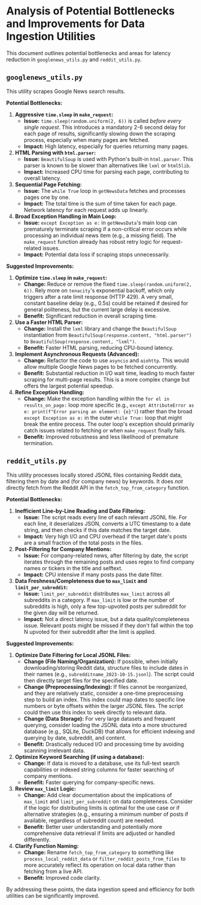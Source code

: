 # Analysis of Potential Bottlenecks and Improvements for Data Ingestion Utilities

This document outlines potential bottlenecks and areas for latency reduction in `googlenews_utils.py` and `reddit_utils.py`.

## `googlenews_utils.py`

This utility scrapes Google News search results.

**Potential Bottlenecks:**

1.  **Aggressive `time.sleep` in `make_request`:**
    *   **Issue:** `time.sleep(random.uniform(2, 6))` is called *before every single request*. This introduces a mandatory 2-6 second delay for each page of results, significantly slowing down the scraping process, especially when many pages are fetched.
    *   **Impact:** High latency, especially for queries returning many pages.
2.  **HTML Parsing with `html.parser`:**
    *   **Issue:** `BeautifulSoup` is used with Python's built-in `html.parser`. This parser is known to be slower than alternatives like `lxml` or `html5lib`.
    *   **Impact:** Increased CPU time for parsing each page, contributing to overall latency.
3.  **Sequential Page Fetching:**
    *   **Issue:** The `while True` loop in `getNewsData` fetches and processes pages one by one.
    *   **Impact:** The total time is the sum of time taken for each page. Network latency for each request adds up linearly.
4.  **Broad Exception Handling in Main Loop:**
    *   **Issue:** `except Exception as e:` in `getNewsData`'s main loop can prematurely terminate scraping if a non-critical error occurs while processing an individual news item (e.g., a missing field). The `make_request` function already has robust retry logic for request-related issues.
    *   **Impact:** Potential data loss if scraping stops unnecessarily.

**Suggested Improvements:**

1.  **Optimize `time.sleep` in `make_request`:**
    *   **Change:** Reduce or remove the fixed `time.sleep(random.uniform(2, 6))`. Rely more on `tenacity`'s exponential backoff, which only triggers after a rate limit response (HTTP 429). A very small, constant baseline delay (e.g., 0.5s) could be retained if desired for general politeness, but the current large delay is excessive.
    *   **Benefit:** Significant reduction in overall scraping time.
2.  **Use a Faster HTML Parser:**
    *   **Change:** Install the `lxml` library and change the `BeautifulSoup` instantiation from `BeautifulSoup(response.content, "html.parser")` to `BeautifulSoup(response.content, "lxml")`.
    *   **Benefit:** Faster HTML parsing, reducing CPU-bound latency.
3.  **Implement Asynchronous Requests (Advanced):**
    *   **Change:** Refactor the code to use `asyncio` and `aiohttp`. This would allow multiple Google News pages to be fetched concurrently.
    *   **Benefit:** Substantial reduction in I/O wait time, leading to much faster scraping for multi-page results. This is a more complex change but offers the largest potential speedup.
4.  **Refine Exception Handling:**
    *   **Change:** Make the exception handling within the `for el in results_on_page:` loop more specific (e.g., `except AttributeError as e: print(f"Error parsing an element: {e}")`) rather than the broad `except Exception as e:` in the outer `while True:` loop that might break the entire process. The outer loop's exception should primarily catch issues related to fetching or when `make_request` finally fails.
    *   **Benefit:** Improved robustness and less likelihood of premature termination.

## `reddit_utils.py`

This utility processes locally stored JSONL files containing Reddit data, filtering them by date and (for company news) by keywords. It does *not* directly fetch from the Reddit API in the `fetch_top_from_category` function.

**Potential Bottlenecks:**

1.  **Inefficient Line-by-Line Reading and Date Filtering:**
    *   **Issue:** The script reads every line of each relevant JSONL file. For each line, it deserializes JSON, converts a UTC timestamp to a date string, and then checks if this date matches the target date.
    *   **Impact:** Very high I/O and CPU overhead if the target date's posts are a small fraction of the total posts in the files.
2.  **Post-Filtering for Company Mentions:**
    *   **Issue:** For company-related news, after filtering by date, the script iterates through the remaining posts and uses regex to find company names or tickers in the title and selftext.
    *   **Impact:** CPU intensive if many posts pass the date filter.
3.  **Data Freshness/Completeness due to `max_limit` and `limit_per_subreddit`:**
    *   **Issue:** `limit_per_subreddit` distributes `max_limit` across all subreddits in a category. If `max_limit` is low or the number of subreddits is high, only a few top-upvoted posts per subreddit for the given day will be returned.
    *   **Impact:** Not a direct latency issue, but a data quality/completeness issue. Relevant posts might be missed if they don't fall within the top N upvoted for their subreddit after the limit is applied.

**Suggested Improvements:**

1.  **Optimize Date Filtering for Local JSONL Files:**
    *   **Change (File Naming/Organization):** If possible, when initially downloading/storing Reddit data, structure files to include dates in their names (e.g., `subredditname_2023-10-15.jsonl`). The script could then directly target files for the specified date.
    *   **Change (Preprocessing/Indexing):** If files cannot be reorganized, and they are relatively static, consider a one-time preprocessing step to build an index. This index could map dates to specific line numbers or byte offsets within the larger JSONL files. The script could then use this index to seek directly to relevant data.
    *   **Change (Data Storage):** For very large datasets and frequent querying, consider loading the JSONL data into a more structured database (e.g., SQLite, DuckDB) that allows for efficient indexing and querying by date, subreddit, and content.
    *   **Benefit:** Drastically reduced I/O and processing time by avoiding scanning irrelevant data.
2.  **Optimize Keyword Searching (if using a database):**
    *   **Change:** If data is moved to a database, use its full-text search capabilities or indexed string columns for faster searching of company mentions.
    *   **Benefit:** Faster querying for company-specific news.
3.  **Review `max_limit` Logic:**
    *   **Change:** Add clear documentation about the implications of `max_limit` and `limit_per_subreddit` on data completeness. Consider if the logic for distributing limits is optimal for the use case or if alternative strategies (e.g., ensuring a minimum number of posts if available, regardless of subreddit count) are needed.
    *   **Benefit:** Better user understanding and potentially more comprehensive data retrieval if limits are adjusted or handled differently.
4.  **Clarify Function Naming:**
    *   **Change:** Rename `fetch_top_from_category` to something like `process_local_reddit_data` or `filter_reddit_posts_from_files` to more accurately reflect its operation on local data rather than fetching from a live API.
    *   **Benefit:** Improved code clarity.

By addressing these points, the data ingestion speed and efficiency for both utilities can be significantly improved.
